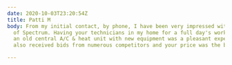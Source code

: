 ```yaml
---
date: 2020-10-03T23:20:54Z
title: Patti M
body: From my initial contact, by phone, I have been very impressed with the professionalism
  of Spectrum. Having your technicians in my home for a full day's work of replacing
  an old central A/C & heat unit with new equipment was a pleasant experience. I had
  also received bids from numerous competitors and your price was the best.

---
```

